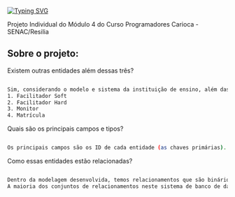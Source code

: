 [![Typing SVG](https://readme-typing-svg.herokuapp.com/?color=39A4C4&size=35&center=true&vCenter=true&width=1000&lines=+Sistema+de+Acompanhamento+do+Resilia+-+SAR+)](https://git.io/typing-svg)

Projeto Individual do Módulo 4 do Curso Programadores Carioca - SENAC/Resilia

<h2>Sobre o projeto:</h2>
Existem outras entidades além dessas três?

```sh

Sim, considerando o modelo e sistema da instituição de ensino, além das entidades que foram solicitadas (curso, turmas e alunos), foi necessário adicionar mais 4 entidades, sendo elas:
1. Facilitador Soft
2. Facilitador Hard
3. Monitor
4. Matrícula

```

Quais são os principais campos e tipos?

```sh

Os principais campos são os ID de cada entidade (as chaves primárias). A maioria dos campos são INT. 

```

Como essas entidades estão relacionadas?

```sh

Dentro da modelagem desenvolvida, temos relacionamentos que são binários e ternários. Por exemplo, o relacionamento Cursos-Turmas é um conjunto de relacionamentos binários, ou seja, ele envolve dois conjuntos de entidades. 
A maioria dos conjuntos de relacionamentos neste sistema de banco de dados é binária. Porém, existem conjuntos de relacionamentos que envolvem mais de dois conjuntos de entidades, como o relacionamento entre Turmas-Matrícula-Alunos. 

```
